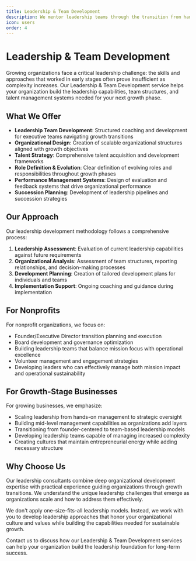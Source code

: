 ```yaml
---
title: Leadership & Team Development
description: We mentor leadership teams through the transition from hands-on management to strategic oversight, building the capabilities needed for growth.
icon: users
order: 4
---
```


# Leadership & Team Development

Growing organizations face a critical leadership challenge: the skills and approaches that worked in early stages often prove insufficient as complexity increases. Our Leadership & Team Development service helps your organization build the leadership capabilities, team structures, and talent management systems needed for your next growth phase.

## What We Offer

- **Leadership Team Development**: Structured coaching and development for executive teams navigating growth transitions
- **Organizational Design**: Creation of scalable organizational structures aligned with growth objectives
- **Talent Strategy**: Comprehensive talent acquisition and development frameworks
- **Role Definition & Evolution**: Clear definition of evolving roles and responsibilities throughout growth phases
- **Performance Management Systems**: Design of evaluation and feedback systems that drive organizational performance
- **Succession Planning**: Development of leadership pipelines and succession strategies

## Our Approach

Our leadership development methodology follows a comprehensive process:

1. **Leadership Assessment**: Evaluation of current leadership capabilities against future requirements
2. **Organizational Analysis**: Assessment of team structures, reporting relationships, and decision-making processes
3. **Development Planning**: Creation of tailored development plans for individuals and teams
4. **Implementation Support**: Ongoing coaching and guidance during implementation

## For Nonprofits

For nonprofit organizations, we focus on:

- Founder/Executive Director transition planning and execution
- Board development and governance optimization
- Building leadership teams that balance mission focus with operational excellence
- Volunteer management and engagement strategies
- Developing leaders who can effectively manage both mission impact and operational sustainability

## For Growth-Stage Businesses

For growing businesses, we emphasize:

- Scaling leadership from hands-on management to strategic oversight
- Building mid-level management capabilities as organizations add layers
- Transitioning from founder-centered to team-based leadership models
- Developing leadership teams capable of managing increased complexity
- Creating cultures that maintain entrepreneurial energy while adding necessary structure

## Why Choose Us

Our leadership consultants combine deep organizational development expertise with practical experience guiding organizations through growth transitions. We understand the unique leadership challenges that emerge as organizations scale and how to address them effectively.

We don't apply one-size-fits-all leadership models. Instead, we work with you to develop leadership approaches that honor your organizational culture and values while building the capabilities needed for sustainable growth.

Contact us to discuss how our Leadership & Team Development services can help your organization build the leadership foundation for long-term success.
